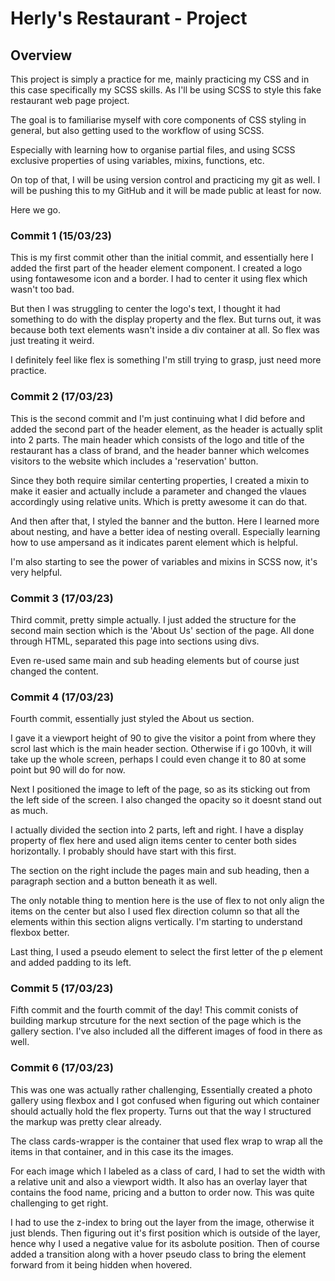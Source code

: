 # Herly's Restaurant - Project

## Overview
This project is simply a practice for me, mainly practicing my CSS and in this case specifically my SCSS skills. As I'll be using SCSS to style this fake restaurant web page project. 

The goal is to familiarise myself with core components of CSS styling in general, but also getting used to the workflow of using SCSS. 

Especially with learning how to organise partial files, and using SCSS exclusive properties of using variables, mixins, functions, etc. 

On top of that, I will be using version control and practicing my git as well. I will be pushing this to my GitHub and it will be made public at least for now. 

Here we go.

### Commit 1 (15/03/23)
This is my first commit other than the initial commit, and essentially here I added the first part of the header element component. I created a logo using fontawesome icon and a border. I had to center it using flex which wasn't too bad. 

But then I was struggling to center the logo's text, I thought it had something to do with the display property and the flex. But turns out, it was because both text elements wasn't inside a div container at all. So flex was just treating it weird.

I definitely feel like flex is something I'm still trying to grasp, just need more practice. 

### Commit 2 (17/03/23)
This is the second commit and I'm just continuing what I did before and added the second part of the header element, as the header is actually split into 2 parts. The main header which consists of the logo and title of the restaurant has a class of brand, and the header banner which welcomes visitors to the website which includes a 'reservation' button. 

Since they both require similar centerting properties, I created a mixin to make it easier and actually include a parameter and changed the vlaues accordingly using relative units. Which is pretty awesome it can do that. 

And then after that, I styled the banner and the button. Here I learned more about nesting, and have a better idea of nesting overall. Especially learning how to use ampersand as it indicates parent element which is helpful. 

I'm also starting to see the power of variables and mixins in SCSS now, it's very helpful.

### Commit 3 (17/03/23)
Third commit, pretty simple actually. I just added the structure for the second main section which is the 'About Us' section of the page. All done through HTML, separated this page into sections using divs. 

Even re-used same main and sub heading elements but of course just changed the content. 

### Commit 4 (17/03/23)
Fourth commit, essentially just styled the About us section. 

I gave it a viewport height of 90 to give the visitor a point from where they scrol last which is the main header section. Otherwise if i go 100vh, it will take up the whole screen, perhaps I could even change it to 80 at some point but 90 will do for now. 

Next I positioned the image to left of the page, so as its sticking out from the left side of the screen. I also changed the opacity so it doesnt stand out as much. 

I actually divided the section into 2 parts, left and right. I have a display property of flex here and used align items center to center both sides horizontally. I probably should have start with this first. 

The section on the right include the pages main and sub heading, then a paragraph section and a button beneath it as well.

The only notable thing to mention here is the use of flex to not only align the items on the center but also I used flex direction column so that all the elements within this section aligns vertically. I'm starting to understand flexbox better.

Last thing, I used a pseudo element to select the first letter of the p element and added padding to its left. 

### Commit 5 (17/03/23)
Fifth commit and the fourth commit of the day! This commit conists of building markup strcuture for the next section of the page which is the gallery section. I've also included all the different images of food in there as well. 

### Commit 6 (17/03/23)
This was one was actually rather challenging, Essentially created a photo gallery using flexbox and I got confused when figuring out which container should actually hold the flex property. Turns out that the way I structured the markup was pretty clear already.

The class cards-wrapper is the container that used flex wrap to wrap all the items in that container, and in this case its the images. 

For each image which I labeled as a class of card, I had to set the width with a relative unit and also a viewport width. It also has an overlay layer that contains the food name, pricing and a button to order now. This was quite challenging to get right. 

I had to use the z-index to bring out the layer from the image, otherwise it just blends. Then figuring out it's first position which is outside of the layer, hence why I used a negative value for its asbolute position. Then of course added a transition along with a hover pseudo class to bring the element forward from it being hidden when hovered. 
